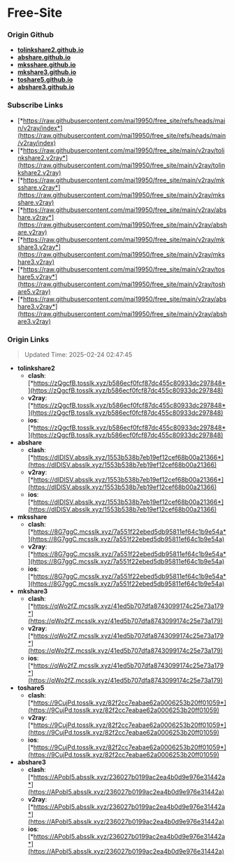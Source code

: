 # Free-Site

### Origin Github

- [**tolinkshare2.github.io**](https://github.com/tolinkshare2/tolinkshare2.github.io)
- [**abshare.github.io**](https://github.com/abshare/abshare.github.io)
- [**mksshare.github.io**](https://github.com/mksshare/mksshare.github.io)
- [**mkshare3.github.io**](https://github.com/mkshare3/mkshare3.github.io)
- [**toshare5.github.io**](https://github.com/toshare5/toshare5.github.io)
- [**abshare3.github.io**](https://github.com/abshare3/abshare3.github.io)

### Subscribe Links

- [*https://raw.githubusercontent.com/mai19950/free_site/refs/heads/main/v2ray/index*](https://raw.githubusercontent.com/mai19950/free_site/refs/heads/main/v2ray/index)
- [*https://raw.githubusercontent.com/mai19950/free_site/main/v2ray/tolinkshare2.v2ray*](https://raw.githubusercontent.com/mai19950/free_site/main/v2ray/tolinkshare2.v2ray)
- [*https://raw.githubusercontent.com/mai19950/free_site/main/v2ray/mksshare.v2ray*](https://raw.githubusercontent.com/mai19950/free_site/main/v2ray/mksshare.v2ray)
- [*https://raw.githubusercontent.com/mai19950/free_site/main/v2ray/abshare.v2ray*](https://raw.githubusercontent.com/mai19950/free_site/main/v2ray/abshare.v2ray)
- [*https://raw.githubusercontent.com/mai19950/free_site/main/v2ray/mkshare3.v2ray*](https://raw.githubusercontent.com/mai19950/free_site/main/v2ray/mkshare3.v2ray)
- [*https://raw.githubusercontent.com/mai19950/free_site/main/v2ray/toshare5.v2ray*](https://raw.githubusercontent.com/mai19950/free_site/main/v2ray/toshare5.v2ray)
- [*https://raw.githubusercontent.com/mai19950/free_site/main/v2ray/abshare3.v2ray*](https://raw.githubusercontent.com/mai19950/free_site/main/v2ray/abshare3.v2ray)

### Origin Links

> Updated Time: 2025-02-24 02:47:45

- **tolinkshare2**
  - **clash**: [*https://zQgcfB.tosslk.xyz/b586ecf0fcf87dc455c80933dc297848*](https://zQgcfB.tosslk.xyz/b586ecf0fcf87dc455c80933dc297848)
  - **v2ray**: [*https://zQgcfB.tosslk.xyz/b586ecf0fcf87dc455c80933dc297848*](https://zQgcfB.tosslk.xyz/b586ecf0fcf87dc455c80933dc297848)
  - **ios**: [*https://zQgcfB.tosslk.xyz/b586ecf0fcf87dc455c80933dc297848*](https://zQgcfB.tosslk.xyz/b586ecf0fcf87dc455c80933dc297848)
- **abshare**
  - **clash**: [*https://dIDlSV.absslk.xyz/1553b538b7eb19ef12cef68b00a21366*](https://dIDlSV.absslk.xyz/1553b538b7eb19ef12cef68b00a21366)
  - **v2ray**: [*https://dIDlSV.absslk.xyz/1553b538b7eb19ef12cef68b00a21366*](https://dIDlSV.absslk.xyz/1553b538b7eb19ef12cef68b00a21366)
  - **ios**: [*https://dIDlSV.absslk.xyz/1553b538b7eb19ef12cef68b00a21366*](https://dIDlSV.absslk.xyz/1553b538b7eb19ef12cef68b00a21366)
- **mksshare**
  - **clash**: [*https://8G7ggC.mcsslk.xyz/7a551f22ebed5db95811ef64c1b9e54a*](https://8G7ggC.mcsslk.xyz/7a551f22ebed5db95811ef64c1b9e54a)
  - **v2ray**: [*https://8G7ggC.mcsslk.xyz/7a551f22ebed5db95811ef64c1b9e54a*](https://8G7ggC.mcsslk.xyz/7a551f22ebed5db95811ef64c1b9e54a)
  - **ios**: [*https://8G7ggC.mcsslk.xyz/7a551f22ebed5db95811ef64c1b9e54a*](https://8G7ggC.mcsslk.xyz/7a551f22ebed5db95811ef64c1b9e54a)
- **mkshare3**
  - **clash**: [*https://qWo2fZ.mcsslk.xyz/41ed5b707dfa8743099174c25e73a179*](https://qWo2fZ.mcsslk.xyz/41ed5b707dfa8743099174c25e73a179)
  - **v2ray**: [*https://qWo2fZ.mcsslk.xyz/41ed5b707dfa8743099174c25e73a179*](https://qWo2fZ.mcsslk.xyz/41ed5b707dfa8743099174c25e73a179)
  - **ios**: [*https://qWo2fZ.mcsslk.xyz/41ed5b707dfa8743099174c25e73a179*](https://qWo2fZ.mcsslk.xyz/41ed5b707dfa8743099174c25e73a179)
- **toshare5**
  - **clash**: [*https://9CujPd.tosslk.xyz/82f2cc7eabae62a0006253b20ff01059*](https://9CujPd.tosslk.xyz/82f2cc7eabae62a0006253b20ff01059)
  - **v2ray**: [*https://9CujPd.tosslk.xyz/82f2cc7eabae62a0006253b20ff01059*](https://9CujPd.tosslk.xyz/82f2cc7eabae62a0006253b20ff01059)
  - **ios**: [*https://9CujPd.tosslk.xyz/82f2cc7eabae62a0006253b20ff01059*](https://9CujPd.tosslk.xyz/82f2cc7eabae62a0006253b20ff01059)
- **abshare3**
  - **clash**: [*https://APobI5.absslk.xyz/236027b0199ac2ea4b0d9e976e31442a*](https://APobI5.absslk.xyz/236027b0199ac2ea4b0d9e976e31442a)
  - **v2ray**: [*https://APobI5.absslk.xyz/236027b0199ac2ea4b0d9e976e31442a*](https://APobI5.absslk.xyz/236027b0199ac2ea4b0d9e976e31442a)
  - **ios**: [*https://APobI5.absslk.xyz/236027b0199ac2ea4b0d9e976e31442a*](https://APobI5.absslk.xyz/236027b0199ac2ea4b0d9e976e31442a)
